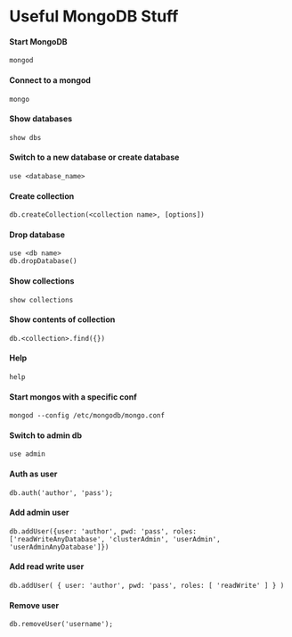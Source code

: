 # Useful MongoDB Stuff

#### Start MongoDB
```
mongod
```

#### Connect to a mongod
```
mongo
```

#### Show databases
```
show dbs
```

#### Switch to a new database or create database
```
use <database_name>
```

#### Create collection
```
db.createCollection(<collection name>, [options])
```

#### Drop database
```
use <db name>
db.dropDatabase()
```

#### Show collections
```
show collections
```

#### Show contents of collection 
```
db.<collection>.find({})
```

#### Help
```
help
```

#### Start mongos with a specific conf
```
mongod --config /etc/mongodb/mongo.conf
```

#### Switch to admin db
```
use admin
```

#### Auth as user
```
db.auth('author', 'pass');
```

#### Add admin user
```
db.addUser({user: 'author', pwd: 'pass', roles: ['readWriteAnyDatabase', 'clusterAdmin', 'userAdmin', 'userAdminAnyDatabase']})
```

#### Add read write user
```
db.addUser( { user: 'author', pwd: 'pass', roles: [ 'readWrite' ] } )
```

#### Remove user
```
db.removeUser('username');
```
